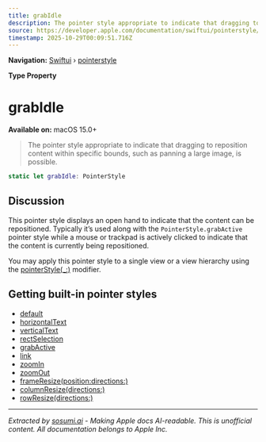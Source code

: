 ```yaml
---
title: grabIdle
description: The pointer style appropriate to indicate that dragging to reposition content within specific bounds, such as panning a large image, is possible.
source: https://developer.apple.com/documentation/swiftui/pointerstyle/grabidle
timestamp: 2025-10-29T00:09:51.716Z
---
```


**Navigation:** [Swiftui](/documentation/swiftui) › [pointerstyle](/documentation/swiftui/pointerstyle)

**Type Property**

# grabIdle

**Available on:** macOS 15.0+

> The pointer style appropriate to indicate that dragging to reposition content within specific bounds, such as panning a large image, is possible.

```swift
static let grabIdle: PointerStyle
```

## Discussion

This pointer style displays an open hand to indicate that the content can be repositioned. Typically it’s used along with the `PointerStyle.grabActive` pointer style while a mouse or trackpad is actively clicked to indicate that the content is currently being repositioned.

You may apply this pointer style to a single view or a view hierarchy using the [pointerStyle(_:)](/documentation/swiftui/view/pointerstyle(_:)) modifier.

## Getting built-in pointer styles

- [default](/documentation/swiftui/pointerstyle/default)
- [horizontalText](/documentation/swiftui/pointerstyle/horizontaltext)
- [verticalText](/documentation/swiftui/pointerstyle/verticaltext)
- [rectSelection](/documentation/swiftui/pointerstyle/rectselection)
- [grabActive](/documentation/swiftui/pointerstyle/grabactive)
- [link](/documentation/swiftui/pointerstyle/link)
- [zoomIn](/documentation/swiftui/pointerstyle/zoomin)
- [zoomOut](/documentation/swiftui/pointerstyle/zoomout)
- [frameResize(position:directions:)](/documentation/swiftui/pointerstyle/frameresize(position:directions:))
- [columnResize(directions:)](/documentation/swiftui/pointerstyle/columnresize(directions:))
- [rowResize(directions:)](/documentation/swiftui/pointerstyle/rowresize(directions:))

---

*Extracted by [sosumi.ai](https://sosumi.ai) - Making Apple docs AI-readable.*
*This is unofficial content. All documentation belongs to Apple Inc.*

